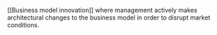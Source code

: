 [[Business model innovation]] where management actively makes architectural changes to the business model in order to disrupt market conditions.